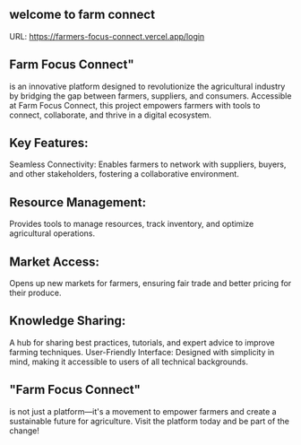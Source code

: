 ## welcome to farm connect 
URL: https://farmers-focus-connect.vercel.app/login
## Farm Focus Connect"
is an innovative platform designed to revolutionize the agricultural industry by bridging the gap between farmers, suppliers, and consumers. Accessible at Farm Focus Connect, this project empowers farmers with tools to connect, collaborate, and thrive in a digital ecosystem.

## Key Features:
Seamless Connectivity: Enables farmers to network with suppliers, buyers, and other stakeholders, fostering a collaborative environment.
## Resource Management:
Provides tools to manage resources, track inventory, and optimize agricultural operations.
## Market Access: 
Opens up new markets for farmers, ensuring fair trade and better pricing for their produce.
## Knowledge Sharing:
A hub for sharing best practices, tutorials, and expert advice to improve farming techniques.
User-Friendly Interface: Designed with simplicity in mind, making it accessible to users of all technical backgrounds.
## "Farm Focus Connect" 
is not just a platform—it's a movement to empower farmers and create a sustainable future for agriculture. Visit the platform today and be part of the change!
